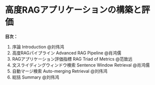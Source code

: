 # 高度RAGアプリケーションの構築と評価

**目次：**

1. 序論 Introduction @刘伟鸿
2. 高度RAGパイプライン Advanced RAG Pipeline @肖鸿儒
3. RAGアプリケーション評価指標 RAG Triad of Metrics @范致远
4. 文スライディングウィンドウ検索 Sentence Window Retrieval @肖鸿儒
5. 自動マージ検索 Auto-merging Retrieval @刘伟鸿
6. 総括 Summary @刘伟鸿


